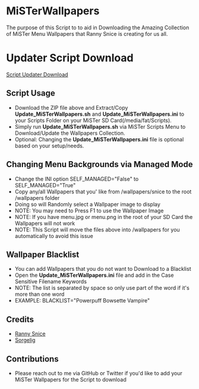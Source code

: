 # MiSTerWallpapers
The purpose of this Script to to aid in Downloading the Amazing Collection of MiSTer Menu Wallpapers that Ranny Snice is creating for us all.

# Updater Script Download

<a href="http://retrodriven-nextcloud.cloud.seedboxes.cc/s/MiSTerWallpapers_Updater/download"> Script Updater Download </a>

## Script Usage ##
* Download the ZIP file above and Extract/Copy <b>Update_MiSTerWallpapers.sh</b> and <b>Update_MiSTerWallpapers.ini</b> to your Scripts Folder on your MiSTer SD Card(/media/fat/Scripts).
* Simply run <b>Update_MiSTerWallpapers.sh</b> via MiSTer Scripts Menu to Download/Update the Wallpapers Collection.
* Optional: Changing the <b>Update_MiSTerWallpapers.ini</b> file is optional based on your setup/needs.

## Changing Menu Backgrounds via Managed Mode ##
* Change the INI option SELF_MANAGED="False" to SELF_MANAGED="True"
* Copy any/all Wallpapers that you' like from /wallpapers/snice to the root /wallpapers folder
* Doing so will Randomly select a Wallpaper image to display
* NOTE: You may need to Press F1 to use the Wallpaper Image
* NOTE: If you have menu.jpg or menu.png in the root of your SD Card the Wallpapers will not work
* NOTE: This Script will move the files above into /wallpapers for you automatically to avoid this issue

## Wallpaper Blacklist ##
* You can add Wallpapers that you do not want to Download to a Blacklist
* Open the <b>Update_MiSTerWallpapers.ini</b> file and add in the Case Sensitive Filename Keywords
* NOTE: The list is separated by space so only use part of the word if it's more than one word
* EXAMPLE: BLACKLIST="Powerpuff Bowsette Vampire"

## Credits ##
* <a href="https://twitter.com/RannySnice" target="_blank">Ranny Snice</a>
* <a href="https://github.com/MiSTer-devel/Main_MiSTer/wiki" target="_blank">Sorgelig</a>

## Contributions ##
* Please reach out to me via GitHub or Twitter if you'd like to add your MiSTer Wallpapers for the Script to download